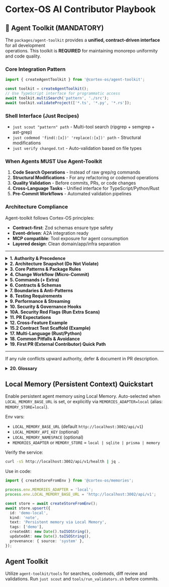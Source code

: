 # Cortex-OS AI Contributor Playbook

## 🔧 Agent Toolkit (MANDATORY)

The `packages/agent-toolkit` provides a **unified, contract-driven interface** for all development  
operations. This toolkit is **REQUIRED** for maintaining monorepo uniformity and code quality.

### Core Integration Pattern

```typescript
import { createAgentToolkit } from '@cortex-os/agent-toolkit';

const toolkit = createAgentToolkit();
// Use TypeScript interface for programmatic access
await toolkit.multiSearch('pattern', './src');
await toolkit.validateProject(['*.ts', '*.py', '*.rs']);
```

### Shell Interface (Just Recipes)

- `just scout "pattern" path` - Multi-tool search (ripgrep + semgrep + ast-grep)
- `just codemod 'find(:[x])' 'replace(:[x])' path` - Structural modifications
- `just verify changed.txt` - Auto-validation based on file types

### When Agents MUST Use Agent-Toolkit

1. **Code Search Operations** - Instead of raw grep/rg commands
2. **Structural Modifications** - For any refactoring or codemod operations  
3. **Quality Validation** - Before commits, PRs, or code changes
4. **Cross-Language Tasks** - Unified interface for TypeScript/Python/Rust
5. **Pre-Commit Workflows** - Automated validation pipelines

### Architecture Compliance

Agent-toolkit follows Cortex-OS principles:

- **Contract-first**: Zod schemas ensure type safety
- **Event-driven**: A2A integration ready
- **MCP compatible**: Tool exposure for agent consumption
- **Layered design**: Clean domain/app/infra separation

---

<details><summary><strong>1. Authority & Precedence</strong></summary>

1. `.cortex/rules/RULES_OF_AI.md`
2. `AGENTS.md`
3. This file
4. `.github/instructions/*`
5. Package READMEs / docs.

</details>

<details><summary><strong>2. Architecture Snapshot (Do Not Violate)</strong></summary>

- Runtime orchestrator: `apps/cortex-os/` mounts feature packages via DI.
- Feature packages under `apps/cortex-os/packages/` only (no sibling cross-imports).
- Shared services: `packages/` (`a2a`, `mcp`, `memories`, `orchestration`, `rag`, `simlab`).
- Contracts: `libs/typescript/contracts`; utilities: `libs/typescript/utils`.
- Communication: A2A events or MCP tools. No reach‑through imports.
- Contract-first before cross-boundary changes.

</details>

<details><summary><strong>3. Core Patterns & Package Rules</strong></summary>

- Cross-feature: publish CloudEvents via bus (`packages/a2a`).
- External API/tool: extend MCP (`packages/mcp`).
- Memory/state: use `packages/memories` service interface.
- Orchestration: events + handlers in `packages/orchestration`.

<strong>3A. New Package vs Extend</strong>
Create NEW only if: new domain language, independent lifecycle, event-centric integration, size pressure (>~800 LoC risk). Otherwise extend.
Reject if: <3 files, single consumer, thin façade.

<strong>3B. Feature Layout</strong>
```
apps/cortex-os/packages/<feature>/
  src/
    domain/  # Pure logic
    app/     # Use-cases
    infra/   # Adapters
    index.ts
  __tests__/
  README.md
```
Rules: domain !-> infra; `app` mediates; re-export only via `index.ts`.

</details>

<details><summary><strong>4. Change Workflow (Micro-Commit)</strong></summary>
1. Write failing test
2. Minimal code
3. Green -> refactor
4. Conventional Commit (`feat(a2a): ...`)
Mnemonic: "Test → Code → Green → Clean → Tag (commit)".
</details>

<details><summary><strong>5. Commands (+ Extra)</strong></summary>
Core: `pnpm install` | `pnpm dev` | `pnpm build` | `pnpm test` | `pnpm test:integration` | `pnpm test:coverage` | `pnpm pw:test`
Governance: `pnpm ci:governance` | `pnpm structure:validate` | `pnpm security:scan:diff`
Extra: `pnpm readiness:check` | `pnpm lint:all` | `pnpm security:scan` | `pnpm security:scan:all` | `pnpm nx graph` | `pnpm security:scan:baseline`
Python: `uv sync && uv run pytest`
</details>

<details><summary><strong>6. Contracts & Schemas</strong></summary>
Update AsyncAPI & Zod; add validation test (`contracts/tests/`); new fields optional unless version bump; never duplicate types.
</details>

<details><summary><strong>7. Boundaries & Anti-Patterns</strong></summary>
No sibling imports; no bus bypass; no import-time side-effects; validate external responses; no secrets in tracked `.env`.
</details>

<details><summary><strong>8. Testing Requirements</strong></summary>
Positive + edge test; cross-boundary => contract + feature test; maintain coverage; deterministic seeds.
</details>

<details><summary><strong>9. Performance & Streaming</strong></summary>
Async & cancellable; avoid unbounded memory; use streaming modes (see matrix below).

<strong>Streaming Modes Matrix</strong>
| Mode | Effect | Overrides | Use |
|------|--------|-----------|-----|
| default | token deltas | fallback | interactive |
| `--aggregate` | final only | default/env | logs/scripts |
| `--no-aggregate` | force deltas | aggregate | live progress |
| `--json` / `--stream-json` | structured events | all | programmatic |
Precedence: CLI > env (`CORTEX_STREAM_MODE`) > config > internal.
</details>

<details><summary><strong>10. Security & Governance Hooks</strong></summary>
`pnpm lint && pnpm test`; risk surfaces -> `pnpm security:scan:diff`; boundary refactor -> `pnpm structure:validate` + `pnpm nx graph`.
</details>

<details><summary><strong>10A. Security Red Flags (Run Extra Scans)</strong></summary>
Trigger `pnpm security:scan:diff` + consider manual review when:
1. Network surface change (new fetch/http client, widened CORS, added socket/WS endpoint).
2. Dynamic code or shell execution introduced (`eval`, `Function`, child process spawning, template execution).
3. Persistence schema or serialization logic modified (possible injection / deserialization risk).
4. Secrets or credential handling touched (token parsing, auth headers, key rotation logic).
5. External API integration added/updated without existing Zod validation layer.
If ≥2 occur in one PR, add a short SECURITY NOTES block in description.
</details>

<details><summary><strong>11. PR Expectations</strong></summary>
Include test plan; avoid CI/license/global config edits; keep diffs small/chunked.
</details>

<details><summary><strong>12. Cross-Feature Example</strong></summary>
```ts
await bus.publish(createEnvelope({
  type: 'task.created',
  source: 'urn:cortex:feature-a',
  data: { taskId, priority: 'high' }
}));

bus.bind([{ type: 'task.created', handle: onTaskCreated }]);
```
</details>

<details><summary><strong>13. When Unsure</strong></summary>
Add TODO + smallest safe abstraction; never guess a contract.
</details>

<details><summary><strong>14. Refactor Playbook</strong></summary>
1. Map consumers (`pnpm nx graph`)
2. Characterization tests
3. Add new path in parallel
4. Migrate one consumer at a time
5. `pnpm structure:validate` + `pnpm security:scan:diff`
6. Remove old after zero refs
7. Version + backward-compat test if schema changed (see Section 15.3 Contract Versioning Rules)
Anti-pattern: big-bang rename.
</details>

<details><summary><strong>15. Minimal Event Checklist</strong></summary>
Name (past-tense / lifecycle); envelope core fields; lean data shape; add schema (AsyncAPI + Zod); round-trip + handler tests; optional new fields; propagate `traceparent`; add `correlation_id` if workflow; link in README.
</details>

<details><summary><strong>15.1 New Event JSON Template</strong></summary>
Minimal illustrative envelope (include only needed optional fields):

```jsonc
{
  "specversion": "1.0",
  "type": "task.created",          // lifecycle or domain event
  "source": "urn:cortex:tasks",    // producing feature URN
  "id": "uuid-v4-or-ulid",         // globally unique
  "time": "2025-09-06T12:34:56Z",  // RFC3339
  "traceparent": "00-<traceId>-<spanId>-01", // propagate if part of flow
  "correlation_id": "req-123",     // if request/response or workflow
  "data": {
    "taskId": "task-789",
    "priority": "high",
    "requestedBy": "user-42"
  }
}
```
Implementation Steps:
1. Add Zod schema in `libs/typescript/contracts/<domain>/events.ts`.
2. Register / extend AsyncAPI or CloudEvents schema under `contracts/`.
3. Add contract test: validate sample -> round trip via create/parse.
4. Add producing handler test + (if needed) consuming feature test.
5. Document in producing package README (Events section).
</details>

<details><summary><strong>15.2 Contract Test Scaffold (Example)</strong></summary>
```ts
// contracts/tests/task-created.contract.test.ts
import { z } from 'zod';
import { taskCreatedSchema } from '../../libs/typescript/contracts/tasks/events';
import { createEnvelope } from '@cortex-os/a2a-contracts/envelope';

describe('contract: task.created', () => {
  it('validates round-trip envelope', () => {
    const envelope = createEnvelope({
      type: 'task.created',
      source: 'urn:cortex:tasks',
      data: { taskId: 'task-123', priority: 'high' },
      traceparent: '00-11111111111111111111111111111111-2222222222222222-01'
    });

    // Validate envelope data against schema
    const parsed = taskCreatedSchema.parse(envelope.data);
    expect(parsed.taskId).toBe('task-123');
  });

  it('rejects missing required field', () => {
    const bad = { taskId: undefined } as any;
    expect(() => taskCreatedSchema.parse(bad)).toThrow();
  });
});
```
Notes:
- Keep schemas imported from central contracts.
- Negative test asserts strictness.
- Trace context included when part of workflow.
</details>

<details><summary><strong>15.3 Contract Versioning Rules</strong></summary>
Version (new major or explicit version tag) when:
- Removing a required field or changing its semantic meaning.
- Changing data type of an existing field (string -> object, enum narrowing, etc.).
- Splitting one event into multiple with different guarantees.
- Tightening validation (e.g., widening -> narrowing acceptable values) that could reject existing producers.
Do NOT version for:
- Adding optional fields (keep optional in schema).
- Documentation-only clarifications.
- Internal reordering or code refactors with identical schema.
Process:
1. Introduce new versioned schema alongside old (e.g., `task.created.v2`).
2. Mark old schema deprecated (comment + README note) but keep tests until zero consumers.
3. Add dual-parse compatibility test ensuring old still passes until removal milestone.
4. Communicate upgrade path (what changed + migration snippet).
</details>

<details><summary><strong>16. Triaging Failing Test</strong></summary>
1. Narrow scope (`pnpm test --filter <pkg>`)
2. Inspect schemas in `libs/typescript/contracts`
3. Add `DEBUG=cortex:*` for trace
4. Log envelope diff temporarily
5. Create minimal reproduction test
6. Fix -> ensure green -> remove debug
Quick cmds:
```bash
pnpm test --filter a2a
pnpm test:coverage --filter orchestration
pnpm structure:validate
```
</details>

<details><summary><strong>17. Multi-Language (Rust/Python)</strong></summary>
Rust via CLI artifacts only; Python via MCP/CLI bridge; exchange JSON validated by Zod or file artifacts in `data/`; new capability: schema -> adapter -> round-trip test.
</details>

<details><summary><strong>18. Common Pitfalls & Avoidance</strong></summary>
- Deep Import Reach-Through: Importing `../otherFeature/infra/*` — use event or contract instead.
- Duplicate Schema Types: Re-declaring inline instead of importing from `libs/typescript/contracts`.
- Missing Optional Defaults: Adding optional field but not handling `undefined` in consumer (add safe fallback or default assignment).
- Premature Package Split: Creating new package for 1–2 files; extend existing until clear boundary emerges.
- Big-Bang Refactor: Deleting old path before consumer migration; follow Refactor Playbook.
- Unbounded Accumulation: Collecting full model output in array while also streaming; choose aggregate or stream pattern.
- Skipped Contract Test: Changing event shape without updating `contracts/tests/` -> hidden runtime break.
- Silent External API Drift: No Zod validation wrapper -> downstream handlers crash unpredictably.
</details>

<details><summary><strong>19. First PR (External Contributor) Quick Path</strong></summary>
1. Fork & clone; run `./scripts/dev-setup.sh` (or `--minimal`).
2. Pick a small issue (docs, test gap, minor fix). Avoid cross-boundary refactors initially.
3. Create branch: `feat/<short-descriptor>` (Conventional Commit style for first commit later).
4. Add/adjust failing test FIRST; confirm it fails.
5. Implement minimal fix/feature; keep changes < ~200 lines diff.
6. Run: `pnpm lint && pnpm test && pnpm structure:validate && pnpm security:scan:diff`.
7. Update README or relevant package docs if behavior changed.
8. Commit with Conventional Commit: `feat(xyz): short summary` (one focused commit preferred).
9. Open PR including: purpose, test plan (commands + outcome), risk notes, any follow-up TODOs.
10. Respond to review by amending new commits (avoid force push unless instructed).
Signal quality: green tests, no boundary violations, clear test plan, smallest viable change.
</details>

---
If any rule conflicts upward authority, defer & document in PR description.

<details><summary><strong>20. Glossary</strong></summary>

<strong>A2A</strong>: Application-to-Application event bus layer (`packages/a2a`) handling CloudEvent envelopes for decoupled feature communication.

<strong>MCP</strong>: Model Context Protocol; extension surface for exposing external tools/capabilities to the runtime. Add new external integrations by extending MCP rather than direct cross-feature calls.

<strong>Envelope</strong>: Standard CloudEvent wrapper produced via helper (e.g., `createEnvelope`) containing metadata (`type`, `source`, `id`, `time`, optional `traceparent`, `correlation_id`) plus validated `data` payload.

<strong>Contract</strong>: Canonical Zod schema + (optionally) AsyncAPI / JSON schema definition living in `libs/typescript/contracts` that defines stable cross-boundary data shapes (events, tool IO). Contract-first governs changes (see Section 15.3).

<strong>Feature Package</strong>: A cohesive domain capability mounted under `apps/cortex-os/packages/<feature>` following domain/app/infra layering; communicates outward only via events (A2A) or MCP tools.

<strong>Bus</strong>: Publish/subscribe abstraction in `packages/a2a` for emitting and handling CloudEvents; the sole mechanism for cross-feature domain communication (no direct imports across feature directories).

<strong>Handler</strong>: Function bound to one or more event types (via bus binding) executing a use-case in response to an event; should validate inputs and remain side-effect predictable.

<strong>Schema</strong>: Zod validator representing the runtime & compile-time contract for an event or tool payload; imported (never re-declared) by producers & consumers.

<strong>traceparent</strong>: W3C trace context header value propagated through events to correlate spans across async boundaries; include if part of a workflow or request chain.

<strong>correlation_id</strong>: Explicit workflow/request correlation token placed in the envelope when multi-step orchestration or request/response semantics require deterministic trace grouping beyond tracing infrastructure.

<strong>Versioned Event</strong>: A contract variant (e.g., `task.created.v2`) introduced when a breaking schema change occurs; old version retained until all consumers migrate (see Section 15.3).

<strong>Reach-Through Import</strong>: An import that violates layering or boundaries (e.g., feature A importing feature B's infra layer directly); replaced with event contract usage.

<strong>Streaming Mode</strong>: Output strategy controlling token emission vs aggregation (`--aggregate`, `--no-aggregate`, `--json`, etc.); resolved by precedence chain (CLI > env > config > internal).

<strong>Minimal Event Checklist</strong>: Governance list ensuring a new event is lean, validated, documented, and tested (see Section 15).

<strong>Playbook Consistency Check</strong>: Script (added separately) enforcing repository boundary rules (e.g., forbidding reach-through imports) to keep architecture sound.

</details>

## Local Memory (Persistent Context) Quickstart

Enable persistent agent memory using Local Memory. Auto-selected when `LOCAL_MEMORY_BASE_URL` is set, or explicitly via `MEMORIES_ADAPTER=local` (alias: `MEMORY_STORE=local`).

Env vars:

- `LOCAL_MEMORY_BASE_URL` (default `http://localhost:3002/api/v1`)
- `LOCAL_MEMORY_API_KEY` (optional)
- `LOCAL_MEMORY_NAMESPACE` (optional)
- `MEMORIES_ADAPTER` or `MEMORY_STORE` = `local | sqlite | prisma | memory`

Verify the service:

```bash
curl -sS http://localhost:3002/api/v1/health | jq .
```

Use in code:

```ts
import { createStoreFromEnv } from '@cortex-os/memories';

process.env.MEMORIES_ADAPTER = 'local';
process.env.LOCAL_MEMORY_BASE_URL = 'http://localhost:3002/api/v1';

const store = await createStoreFromEnv();
await store.upsert({
  id: 'demo-local',
  kind: 'note',
  text: 'Persistent memory via Local Memory',
  tags: ['demo'],
  createdAt: new Date().toISOString(),
  updatedAt: new Date().toISOString(),
  provenance: { source: 'system' },
});
```

## Agent Toolkit

Utilize `agent-toolkit/tools` for searches, codemods, diff review and validations. Run `just scout` and `tools/run_validators.sh` before commits.
